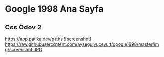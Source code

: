 # Google 1998 Ana Sayfa 
Css Ödev 2
---
https://app.patika.dev/paths 
![screenshot] https://raw.githubusercontent.com/aysegulyuceyurt/google1998/master/img/screenshot.JPG
